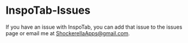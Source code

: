 # InspoTab-Issues

If you have an issue with InspoTab, you can add that issue to the issues page or email me at ShockerellaApps@gmail.com.
